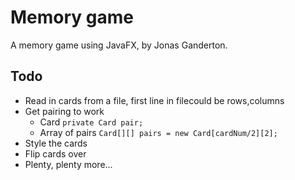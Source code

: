 # Memory game
A memory game using JavaFX, by Jonas Ganderton.

## Todo
<ul>
    <li>Read in cards from a file, first line in filecould be rows,columns</li>
    <li>Get pairing to work
        <ul>
            <li>Card
                <code>private Card pair;</code>
            </li>
            <li>Array of pairs
                <code>Card[][] pairs = new Card[cardNum/2][2];</code>
            </li>
        </ul>
    </li>
    <li>Style the cards</li>
    <li>Flip cards over</li>
    <li>Plenty, plenty more...</li>
</ul>
